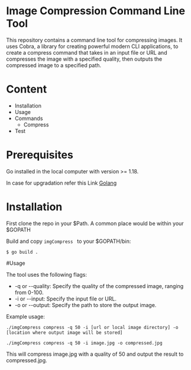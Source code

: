 # Image Compression Command Line Tool

This repository contains a command line tool for compressing images. It uses Cobra, a library for creating powerful modern CLI applications, to create a compress command that takes in an input file or URL and compresses the image with a specified quality, then outputs the compressed image to a specified path.

# Content

* Installation
* Usage
* Commands
  * Compress
* Test

# Prerequisites
Go installed in the local computer with version >= 1.18.

In case for upgradation refer this Link [Golang](https://www.golinuxcloud.com/upgrade-go-version/)

# Installation
First clone the repo in your $Path. A common place would be within your $GOPATH

Build and copy ```imgCompress ``` to your $GOPATH/bin:

```
$ go build .
```

#Usage

The tool uses the following flags:

* -q or --quality: Specify the quality of the compressed image, ranging from 0-100.
* -i or --input: Specify the input file or URL.
* -o or --output: Specify the path to store the output image.

Example usage:

```
./imgCompress compress -q 50 -i [url or local image directory] -o [location where output image will be stored]

./imgCompress compress -q 50 -i image.jpg -o compressed.jpg

```

This will compress image.jpg with a quality of 50 and output the result to compressed.jpg.




